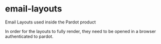 # email-layouts
Email Layouts used inside the Pardot product


 
In order for the layouts to fully render, they need to be opened in a browser authenticated to pardot.
